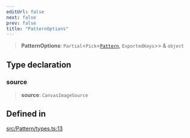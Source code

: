 ```yaml
---
editUrl: false
next: false
prev: false
title: "PatternOptions"
---
```


> **PatternOptions**: `Partial`\<`Pick`\<[`Pattern`](/api/classes/pattern/), `ExportedKeys`\>\> & `object`

## Type declaration

### source

> **source**: `CanvasImageSource`

## Defined in

[src/Pattern/types.ts:13](https://github.com/fabricjs/fabric.js/blob/v6.0.0-rc4/src/Pattern/types.ts#L13)
